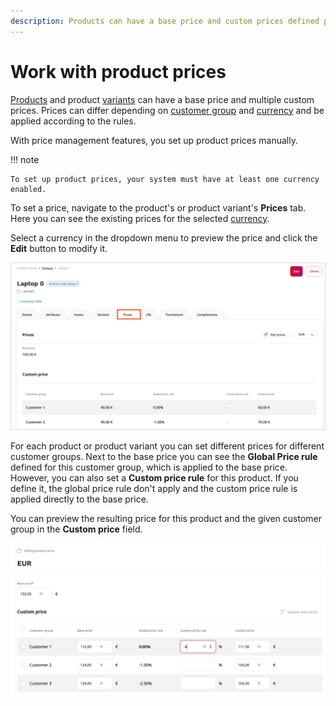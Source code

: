 ```yaml
---
description: Products can have a base price and custom prices defined per customer group and per currency.
---
```


# Work with product prices

[Products](products.md) and product [variants](work_with_product_variants.md) can have a base price and multiple custom prices.
Prices can differ depending on [customer group](../customer_management/manage_customers.md) and [currency](../pim/manage_currencies.md) and be applied according to the rules.

With price management features, you set up product prices manually.

!!! note

    To set up product prices, your system must have at least one currency enabled.

To set a price, navigate to the product's or product variant's **Prices** tab.
Here you can see the existing prices for the selected [currency](../pim/manage_currencies.md).

Select a currency in the dropdown menu to preview the price and click the **Edit** button to modify it.

![Prices tab](img/product_price.png "Prices tab")

For each product or product variant you can set different prices for different customer groups.
Next to the base price you can see the **Global Price rule** defined for this customer group, which is applied to the base price.
However, you can also set a **Custom price rule** for this product.
If you define it, the global price rule don't apply and the custom price rule is applied directly to the base price.

You can preview the resulting price for this product and the given customer group in the **Custom price** field.

![Setting product prices](img/setting_product_price.png "Setting product prices")
